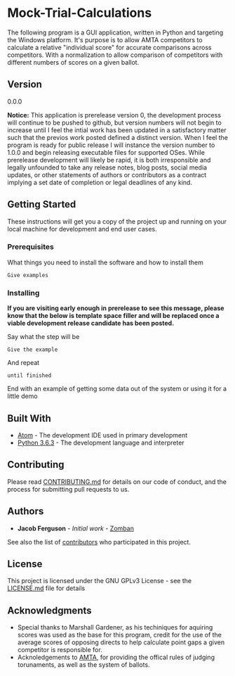 # Mock-Trial-Calculations

The following program is a GUI application, written in Python and targeting the Windows platform. It's purpose is to allow AMTA competitors to calculate a relative "individual score" for accurate comparisons across competitors. With a normalization to allow comparison of competitors with different numbers of scores on a given ballot. 

## Version

0.0.0

**Notice:** This application is prerelease version 0, the development process will continue to be pushed to github, but version numbers will not begin to increase until I feel the intial work has been updated in a satisfactory matter such that the previos work posted defined a distinct version. When I feel the program is ready for public release I will instance the version number to 1.0.0 and begin releasing executable files for supported OSes. While prerelease development will likely be rapid, it is both irresponsible and legally unfounded to take any release notes, blog posts, social media updates, or other statements of authors or contributors as a contract implying a set date of completion or legal deadlines of any kind.

## Getting Started

These instructions will get you a copy of the project up and running on your local machine for development and end user cases.

### Prerequisites

What things you need to install the software and how to install them

```
Give examples
```

### Installing

**If you are visiting early enough in prerelease to see this message, please know that the below is template space filler and will be replaced once a viable development release candidate has been posted.**

Say what the step will be

```
Give the example
```

And repeat

```
until finished
```

End with an example of getting some data out of the system or using it for a little demo

## Built With

* [Atom](https://atom.io/) - The development IDE used in primary development
* [Python 3.6.3](https://www.python.org/downloads/release/python-363/) - The development language and interpreter

## Contributing

Please read [CONTRIBUTING.md](https://gist.github.com/PurpleBooth/b24679402957c63ec426) for details on our code of conduct, and the process for submitting pull requests to us.

## Authors

* **Jacob Ferguson** - *Initial work* - [Zomban](https://github.com/zomban)

See also the list of [contributors](https://github.com/your/project/contributors) who participated in this project.

## License

This project is licensed under the GNU GPLv3 License - see the [LICENSE.md](LICENSE.md) file for details

## Acknowledgments

* Special thanks to Marshall Gardener, as his techiniques for aquiring scores was used as the base for this program, credit for the use of the average scores of opposing directs to help calculate point gaps a given competitor is responsible for.
* Acknoledgements to [AMTA](http://www.collegemocktrial.org/), for providing the offical rules of judging torunaments, as well as the system of ballots. 
